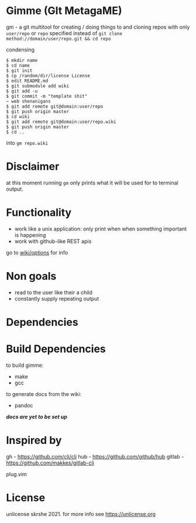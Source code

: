 # Gimme (GIt MetagaME)
gm - a git multitool for creating / doing things to and cloning
repos with only `user/repo` or `repo` specified instead of
`git clone method://domain/user/repo.git && cd repo`

condensing
```console
$ mkdir name
$ cd name
$ git init
$ cp /random/dir/license License
$ edit README.md
$ git submodule add wiki
$ git add -u
$ git commit -m "template shit"
~ web shenanigans
$ git add remote git@domain:user/repo
$ git push origin master
$ cd wiki
$ git add remote git@domain:user/repo.wiki
$ git push origin master
$ cd ..
```
into `gm repo.wiki`

# Disclaimer
at this moment running `gm` only prints what it will be used for to terminal output.

# Functionality
- work like a unix application: only print when when something important is happening
- work with github-like REST apis

go to [wiki/options](options.md) for info

# Non goals
- read to the user like their a child
- constantly supply repeating output

# Dependencies

# Build Dependencies
to build gimme:
- make
- gcc

to generate docs from the wiki:
- pandoc

___docs are yet to be set up___

# Inspired by
gh -  https://github.com/cli/cli
hub - https://github.com/github/hub
gitlab - https://github.com/makkes/gitlab-cli

plug.vim

# License
unlicense skrshe 2021. for more info see <https://unlicense.org>
